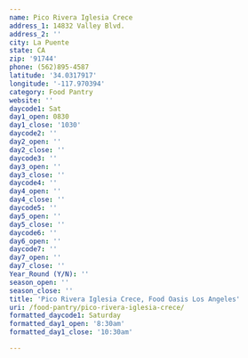 ```yaml
---
name: Pico Rivera Iglesia Crece
address_1: 14832 Valley Blvd.
address_2: ''
city: La Puente
state: CA
zip: '91744'
phone: (562)895-4587
latitude: '34.0317917'
longitude: '-117.970394'
category: Food Pantry
website: ''
daycode1: Sat
day1_open: 0830
day1_close: '1030'
daycode2: ''
day2_open: ''
day2_close: ''
daycode3: ''
day3_open: ''
day3_close: ''
daycode4: ''
day4_open: ''
day4_close: ''
daycode5: ''
day5_open: ''
day5_close: ''
daycode6: ''
day6_open: ''
daycode7: ''
day7_open: ''
day7_close: ''
Year_Round (Y/N): ''
season_open: ''
season_close: ''
title: 'Pico Rivera Iglesia Crece, Food Oasis Los Angeles'
uri: /food-pantry/pico-rivera-iglesia-crece/
formatted_daycode1: Saturday
formatted_day1_open: '8:30am'
formatted_day1_close: '10:30am'

---
```

